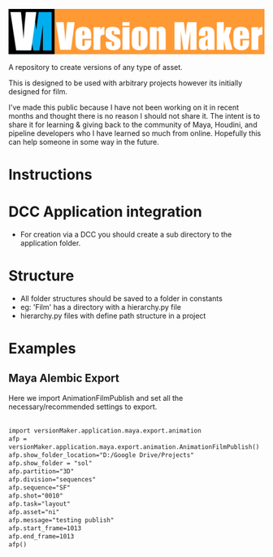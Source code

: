 ![Version Maker Logo](lib_vm/images/version_maker_banner_v01.png)


A repository to create versions of any type of asset.

This is designed to be used with arbitrary projects however its initially designed for film.

I've made this public because I have not been working on it in recent months and thought there is no reason I should 
not share it.  The intent is to share it for learning & giving back to the community of Maya, Houdini, and pipeline 
developers who I have learned so much from online.  Hopefully this can help someone in some way in the future.


# Instructions

# DCC Application integration
- For creation via a DCC you should create a sub directory to the application folder.

# Structure
- All folder structures should be saved to a folder in constants
- eg: 'Film' has a directory with a hierarchy.py file
- hierarchy.py files with define path structure in a project




# Examples

## Maya Alembic Export

Here we import AnimationFilmPublish and set all the necessary/recommended settings to export.

<pre><code>
import versionMaker.application.maya.export.animation
afp = versionMaker.application.maya.export.animation.AnimationFilmPublish()
afp.show_folder_location="D:/Google Drive/Projects"
afp.show_folder = "sol"
afp.partition="3D"
afp.division="sequences"
afp.sequence="SF"
afp.shot="0010"
afp.task="layout"
afp.asset="ni"
afp.message="testing publish"
afp.start_frame=1013
afp.end_frame=1013
afp()
</code></pre>